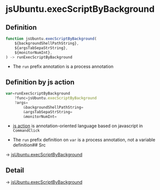 # jsUbuntu.execScriptByBackground

## Definition

```js.js
function jsUbuntu.execScriptByBackground(
	${backgroundShellPathString},
	${argsTabSepaStrString},
	${monitorNumInt},
) -> runExecScriptByBackground
```

- The `run` prefix annotation is a process annotation
## Definition by js action

```js.js
var=runExecScriptByBackground
	?func=jsUbuntu.execScriptByBackground
	?args=
		&backgroundShellPathString=
		&argsTabSepaStrString=
		&monitorNumInt=
```

- [js action](#) is annotation-oriented language based on javascript in `CommandClick`

- The `run` prefix definition on `var` is a process annotation, not a variable definition## Src

-> [jsUbuntu.execScriptByBackground](https://github.com/puutaro/CommandClick/blob/master/app/src/main/java/com/puutaro/commandclick/fragment_lib/terminal_fragment/js_interface/JsUbuntu.kt#L97)

## Detail

-> [jsUbuntu.execScriptByBackground](https://github.com/puutaro/CommandClick/blob/master/md/developer/js_interface/details/JsUbuntu/execScriptByBackground.md)
